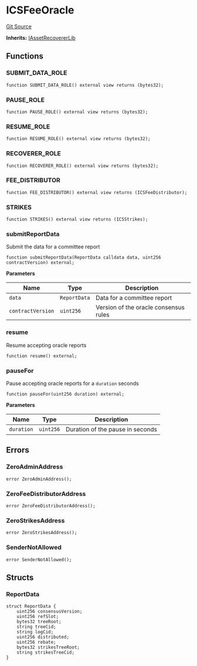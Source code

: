 # ICSFeeOracle
[Git Source](https://github.com/lidofinance/community-staking-module/blob/3a4f57c9cf742468b087015f451ef8dce648f719/src/interfaces/ICSFeeOracle.sol)

**Inherits:**
[IAssetRecovererLib](/src/lib/AssetRecovererLib.sol/interface.IAssetRecovererLib.md)


## Functions
### SUBMIT_DATA_ROLE


```solidity
function SUBMIT_DATA_ROLE() external view returns (bytes32);
```

### PAUSE_ROLE


```solidity
function PAUSE_ROLE() external view returns (bytes32);
```

### RESUME_ROLE


```solidity
function RESUME_ROLE() external view returns (bytes32);
```

### RECOVERER_ROLE


```solidity
function RECOVERER_ROLE() external view returns (bytes32);
```

### FEE_DISTRIBUTOR


```solidity
function FEE_DISTRIBUTOR() external view returns (ICSFeeDistributor);
```

### STRIKES


```solidity
function STRIKES() external view returns (ICSStrikes);
```

### submitReportData

Submit the data for a committee report


```solidity
function submitReportData(ReportData calldata data, uint256 contractVersion) external;
```
**Parameters**

|Name|Type|Description|
|----|----|-----------|
|`data`|`ReportData`|Data for a committee report|
|`contractVersion`|`uint256`|Version of the oracle consensus rules|


### resume

Resume accepting oracle reports


```solidity
function resume() external;
```

### pauseFor

Pause accepting oracle reports for a `duration` seconds


```solidity
function pauseFor(uint256 duration) external;
```
**Parameters**

|Name|Type|Description|
|----|----|-----------|
|`duration`|`uint256`|Duration of the pause in seconds|


## Errors
### ZeroAdminAddress

```solidity
error ZeroAdminAddress();
```

### ZeroFeeDistributorAddress

```solidity
error ZeroFeeDistributorAddress();
```

### ZeroStrikesAddress

```solidity
error ZeroStrikesAddress();
```

### SenderNotAllowed

```solidity
error SenderNotAllowed();
```

## Structs
### ReportData

```solidity
struct ReportData {
    uint256 consensusVersion;
    uint256 refSlot;
    bytes32 treeRoot;
    string treeCid;
    string logCid;
    uint256 distributed;
    uint256 rebate;
    bytes32 strikesTreeRoot;
    string strikesTreeCid;
}
```

